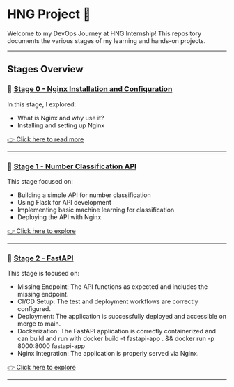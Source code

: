 # HNG Project 🚀

Welcome to my DevOps Journey at HNG Internship! This repository documents the various stages of my learning and hands-on projects.

---

## **Stages Overview**

### 🔹 [Stage 0 - Nginx Installation and Configuration](Stage0/README.md)
In this stage, I explored:
- What is Nginx and why use it?
- Installing and setting up Nginx

[👉 Click here to read more](Stage0/README.md)

---

### 🔹 [Stage 1 - Number Classification API](Stage1/README.md)
This stage focused on:
- Building a simple API for number classification
- Using Flask for API development
- Implementing basic machine learning for classification
- Deploying the API with Nginx

[👉 Click here to explore](Stage1/README.md)

---

### 🔹 [Stage 2 - FastAPI](Stage2/README.md)
This stage is focused on:
- Missing Endpoint: The API functions as expected and includes the missing endpoint.
- CI/CD Setup: The test and deployment workflows are correctly configured.
- Deployment: The application is successfully deployed and accessible on merge to main.
- Dockerization: The FastAPI application is correctly containerized and can build and run with docker build -t fastapi-app . && docker run -p 8000:8000 fastapi-app
- Nginx Integration: The application is properly served via Nginx.

[👉 Click here to explore](Stage2/README.md)

----